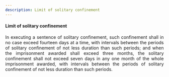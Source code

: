```yaml
---
description: Limit of solitary confinement
---
```


#### Limit of solitary confinement
<div style="text-align: justify">

In executing a sentence of solitary confinement, such confinement shall in no case exceed fourteen days at a time, with intervals between the periods of solitary confinement of not less duration than such periods; and when the imprisonment awarded shall exceed three months, the solitary confinement shall not exceed seven days in any one month of the whole imprisonment awarded, with intervals between the periods of solitary confinement of not less duration than such periods.

</div>
